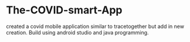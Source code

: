 # The-COVID-smart-App
created a covid mobile application similar to tracetogether but add in new creation. Build using android studio and java programming.

